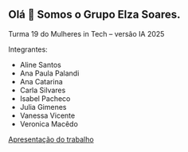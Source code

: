 ## Olá 👋 Somos o Grupo Elza Soares.

Turma 19 do Mulheres in Tech – versão IA 2025

Integrantes:

- Aline Santos
- Ana Paula Palandi
- Ana Catarina
- Carla Silvares
- Isabel Pacheco
- Julia Gimenes
- Vanessa Vicente
- Veronica Macêdo

[Apresentação do trabalho](https://docs.google.com/presentation/d/1DNmvuv7DHP4aeD6WpJ9urG4AaVdP638B/edit?usp=sharing&ouid=113341098138423253920&rtpof=true&sd=true)


